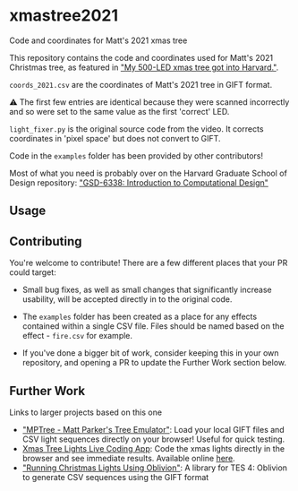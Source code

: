 # xmastree2021
Code and coordinates for Matt's 2021 xmas tree

This repository contains the code and coordinates used for Matt's 2021 Christmas tree, as featured in ["My 500-LED xmas tree got into Harvard."](https://youtu.be/WuMRJf6B5Q4).

`coords_2021.csv` are the coordinates of Matt's 2021 tree in GIFT format.

⚠️ The first few entries are identical because they were scanned incorrectly and so were set to the same value as the first 'correct' LED.

`light_fixer.py` is the original source code from the video. It corrects coordinates in 'pixel space' but does not convert to GIFT.

Code in the `examples` folder has been provided by other contributors!

Most of what you need is probably over on the Harvard Graduate School of Design repository: ["GSD-6338: Introduction to Computational Design"](https://github.com/GSD6338)

## Usage


## Contributing

You're welcome to contribute! There are a few different places that your PR could target:

- Small bug fixes, as well as small changes that significantly increase usability, will be accepted directly in to the original code.

- The `examples` folder has been created as a place for any effects contained within a single CSV file. Files should be named based on the effect - `fire.csv` for example.

- If you've done a bigger bit of work, consider keeping this in your own repository, and opening a PR to update the Further Work section below.

## Further Work

Links to larger projects based on this one

- ["MPTree - Matt Parker's Tree Emulator"](https://santiagodg.github.io/mptree/): Load your local GIFT files and CSV light sequences directly on your browser! Useful for quick testing.
- [Xmas Tree Lights Live Coding App](https://github.com/sirxemic/xmastree-app): Code the xmas lights directly in the browser and see immediate results. Available online [here](https://sirxemic.github.io/xmastree-app/).
- ["Running Christmas Lights Using Oblivion"](https://github.com/katawful/oblivion-christmas-lights): A library for TES 4: Oblivion to generate CSV sequences using the GIFT format
